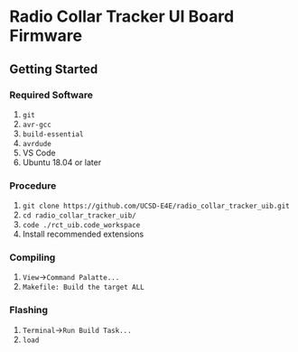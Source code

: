 # Radio Collar Tracker UI Board Firmware
## Getting Started
### Required Software
1.	`git`
2.	`avr-gcc`
3.	`build-essential`
4.	`avrdude`
5.	VS Code
6.	Ubuntu 18.04 or later

### Procedure
1.	`git clone https://github.com/UCSD-E4E/radio_collar_tracker_uib.git`
2.	`cd radio_collar_tracker_uib/`
3.	`code ./rct_uib.code_workspace`
4.	Install recommended extensions

### Compiling
1.	`View`->`Command Palatte...`
2.	`Makefile: Build the target ALL`

### Flashing
1.	`Terminal`->`Run Build Task...`
2.	`load`
